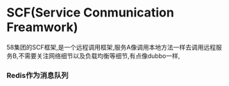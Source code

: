 # SCF(Service Conmunication Freamwork)

58集团的SCF框架,是一个远程调用框架,服务A像调用本地方法一样去调用远程服务B,不需要关注网络细节以及负载均衡等细节,有点像dubbo一样,


### Redis作为消息队列

